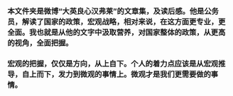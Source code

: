 ### 本文件夹是微博“大英良心汉弗莱”的文章集，及读后感。他是公务员，解读了国家的政策，宏观战略，相对来说，在这方面更专业，更全面。我也就是从他的文字中汲取营养，对国家整体的政策，从更高的视角，全面把握。
### 宏观的把握，仅仅是方向，从上自下。个人的着力点应该是从宏观推导，自上而下，发力到微观的事情上。微观才是我们更需要做的事情。
